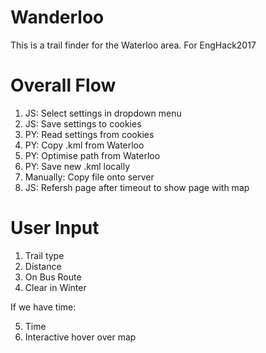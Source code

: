 # Wanderloo
This is a trail finder for the Waterloo area. For EngHack2017

# Overall Flow
1. JS: Select settings in dropdown menu
2. JS: Save settings to cookies
3. PY: Read settings from cookies
4. PY: Copy .kml from Waterloo
5. PY: Optimise path from Waterloo
6. PY: Save new .kml locally
7. Manually: Copy file onto server
8. JS: Refersh page after timeout to show page with map

# User Input
1. Trail type
2. Distance
3. On Bus Route
4. Clear in Winter

If we have time:

5. Time
6. Interactive hover over map
